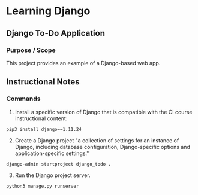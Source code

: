 # Learning Django
## Django To-Do Application

### Purpose / Scope

This project provides an example of a Django-based web app.  

## Instructional Notes

### Commands

1. Install a specific version of Django that is compatible with the CI course instructional content:

``` console
pip3 install django==1.11.24
```

2. Create a Django project "a collection of settings for an instance of Django, including database configuration, Django-specific options and application-specific settings."  

``` console
django-admin startproject django_todo .
```

3. Run the Django project server.

``` console
python3 manage.py runserver
```